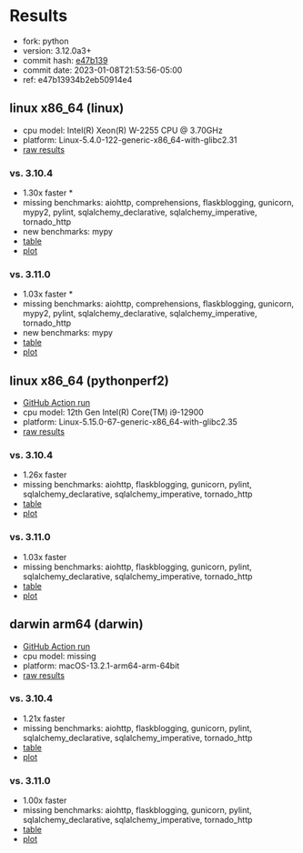 # Results

- fork: python
- version: 3.12.0a3+
- commit hash: [e47b139](https://github.com/python/cpython/commit/e47b139)
- commit date: 2023-01-08T21:53:56-05:00
- ref: e47b13934b2eb50914e4

## linux x86_64 (linux)

- cpu model: Intel(R) Xeon(R) W-2255 CPU @ 3.70GHz
- platform: Linux-5.4.0-122-generic-x86_64-with-glibc2.31
- [raw results](bm-20230108-linux-x86_64-python-e47b13934b2eb50914e4-3.12.0a3%2B-e47b139.json)

### vs. 3.10.4

- 1.30x faster \*
- missing benchmarks: aiohttp, comprehensions, flaskblogging, gunicorn, mypy2, pylint, sqlalchemy_declarative, sqlalchemy_imperative, tornado_http
- new benchmarks: mypy
- [table](bm-20230108-linux-x86_64-python-e47b13934b2eb50914e4-3.12.0a3%2B-e47b139-vs-3.10.4.md)
- [plot](bm-20230108-linux-x86_64-python-e47b13934b2eb50914e4-3.12.0a3%2B-e47b139-vs-3.10.4.png)

### vs. 3.11.0

- 1.03x faster \*
- missing benchmarks: aiohttp, comprehensions, flaskblogging, gunicorn, mypy2, pylint, sqlalchemy_declarative, sqlalchemy_imperative, tornado_http
- new benchmarks: mypy
- [table](bm-20230108-linux-x86_64-python-e47b13934b2eb50914e4-3.12.0a3%2B-e47b139-vs-3.11.0.md)
- [plot](bm-20230108-linux-x86_64-python-e47b13934b2eb50914e4-3.12.0a3%2B-e47b139-vs-3.11.0.png)

## linux x86_64 (pythonperf2)

- [GitHub Action run](https://github.com/faster-cpython/benchmarking/actions/runs/4513537515)
- cpu model: 12th Gen Intel(R) Core(TM) i9-12900
- platform: Linux-5.15.0-67-generic-x86_64-with-glibc2.35
- [raw results](bm-20230108-pythonperf2-x86_64-python-e47b13934b2eb50914e4-3.12.0a3%2B-e47b139.json)

### vs. 3.10.4

- 1.26x faster
- missing benchmarks: aiohttp, flaskblogging, gunicorn, pylint, sqlalchemy_declarative, sqlalchemy_imperative, tornado_http
- [table](bm-20230108-pythonperf2-x86_64-python-e47b13934b2eb50914e4-3.12.0a3%2B-e47b139-vs-3.10.4.md)
- [plot](bm-20230108-pythonperf2-x86_64-python-e47b13934b2eb50914e4-3.12.0a3%2B-e47b139-vs-3.10.4.png)

### vs. 3.11.0

- 1.03x faster
- missing benchmarks: aiohttp, flaskblogging, gunicorn, pylint, sqlalchemy_declarative, sqlalchemy_imperative, tornado_http
- [table](bm-20230108-pythonperf2-x86_64-python-e47b13934b2eb50914e4-3.12.0a3%2B-e47b139-vs-3.11.0.md)
- [plot](bm-20230108-pythonperf2-x86_64-python-e47b13934b2eb50914e4-3.12.0a3%2B-e47b139-vs-3.11.0.png)

## darwin arm64 (darwin)

- [GitHub Action run](https://github.com/faster-cpython/benchmarking/actions/runs/4494505186)
- cpu model: missing
- platform: macOS-13.2.1-arm64-arm-64bit
- [raw results](bm-20230108-darwin-arm64-python-e47b13934b2eb50914e4-3.12.0a3%2B-e47b139.json)

### vs. 3.10.4

- 1.21x faster
- missing benchmarks: aiohttp, flaskblogging, gunicorn, pylint, sqlalchemy_declarative, sqlalchemy_imperative, tornado_http
- [table](bm-20230108-darwin-arm64-python-e47b13934b2eb50914e4-3.12.0a3%2B-e47b139-vs-3.10.4.md)
- [plot](bm-20230108-darwin-arm64-python-e47b13934b2eb50914e4-3.12.0a3%2B-e47b139-vs-3.10.4.png)

### vs. 3.11.0

- 1.00x faster
- missing benchmarks: aiohttp, flaskblogging, gunicorn, pylint, sqlalchemy_declarative, sqlalchemy_imperative, tornado_http
- [table](bm-20230108-darwin-arm64-python-e47b13934b2eb50914e4-3.12.0a3%2B-e47b139-vs-3.11.0.md)
- [plot](bm-20230108-darwin-arm64-python-e47b13934b2eb50914e4-3.12.0a3%2B-e47b139-vs-3.11.0.png)

